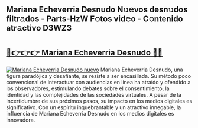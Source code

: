 ## Mariana Echeverria Desnudo N𝚞𝚎vos desn𝚞dos filtr𝚊dos - Parts-HzW F𝚘tos vid𝚎o - C𝚘ntenido atr𝚊ctivo D3WZ3

# <h2><a href="http://mb82g4s.tromn.icu/?c=Mariana+Echeverria+Desnudo">🔗👉👉👉 Mariana Echeverria Desnudo 🔗🔗</a></h2>

[![Mariana Echeverria Desnudo nuevo](https://i.imgur.com/pEAQMta.gif)](http://mb82g4s.tromn.icu/?c=Mariana+Echeverria+Desnudo)
Mariana Echeverria Desnudo, una figura paradójica y desafiante, se resiste a ser encasillada. Su método poco convencional de interactuar con audiencias en línea ha atraído y ofendido a los observadores, estimulando debates sobre el consentimiento, la identidad y las complejidades de las sociedades virtuales. A pesar de la incertidumbre de sus próximos pasos, su impacto en los medios digitales es significativo. Con un espíritu inquebrantable y un atractivo innegable, la influencia de Mariana Echeverria Desnudo en los medios digitales es innovadora.
